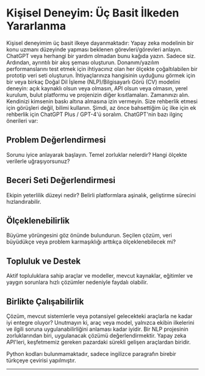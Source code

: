 # Kişisel Deneyim: Üç Basit İlkeden Yararlanma

Kişisel deneyimim üç basit ilkeye dayanmaktadır: 
Yapay zeka modelinin bir konu uzmanı düzeyinde yapması beklenen görevleri/görevleri anlayın. 
ChatGPT veya herhangi bir yardım olmadan bunu kağıda yazın. Sadece siz. 
Ardından, ayrıntılı bir akış şeması oluşturun. 
Donanım/yazılım performanslarını test etmek için ihtiyacınız olan her ölçekte çoğaltılabilen bir prototip veri seti oluşturun. 
İhtiyaçlarınıza hangisinin uyduğunu görmek için bir veya birkaç Doğal Dil İşleme (NLP)/Bilgisayarlı Görü (CV) modelini deneyin: açık kaynaklı olsun veya olmasın, API olsun veya olmasın, yerel kurulum, bulut platformu ve projenizin diğer kısıtlamaları. 
Zamanınızı alın. 
Kendinizi kimsenin baskı altına almasına izin vermeyin. 
Size rehberlik etmesi için görüşleri değil, bilimi kullanın. 
Şimdi, az önce bahsettiğim üç ilke için ek rehberlik için ChatGPT Plus / GPT-4'ü soralım. 
ChatGPT'nin bazı ilginç önerileri var:

## Problem Değerlendirmesi 
Sorunu iyice anlayarak başlayın. 
Temel zorluklar nelerdir? 
Hangi ölçekte verilerle uğraşıyorsunuz?

## Beceri Seti Değerlendirmesi 
Ekipin yeterlilik düzeyi nedir? 
Belirli platformlara aşinalık, geliştirme sürecini hızlandırabilir.

## Ölçeklenebilirlik 
Büyüme yörüngesini göz önünde bulundurun. 
Seçilen çözüm, veri büyüdükçe veya problem karmaşıklığı arttıkça ölçeklenebilecek mi?

## Topluluk ve Destek 
Aktif topluluklara sahip araçlar ve modeller, mevcut kaynaklar, eğitimler ve yaygın sorunlara hızlı çözümler nedeniyle faydalı olabilir.

## Birlikte Çalışabilirlik 
Çözüm, mevcut sistemlerle veya potansiyel gelecekteki araçlarla ne kadar iyi entegre oluyor? 
Unutmayın ki, araç veya model, yalnızca ekibin ilkelerini ve ilgili soruna uygulanabilirliğini anlaması kadar iyidir. 
Bir NLP projesinin zorluklarından biri, uygulanacak çözümü değerlendirmektir. 
Yapay zeka API'leri, keşfetmemiz gereken pazardaki sürekli gelişen araçlardan biridir.

Python kodları bulunmamaktadır, sadece ingilizce paragrafın birebir türkçeye çevirisi yapılmıştır.

---

